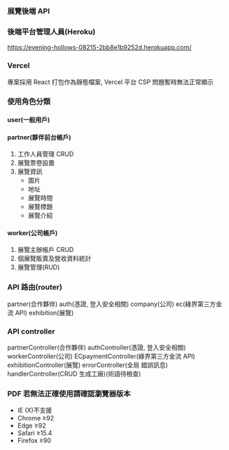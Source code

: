 ### 展覽後端 API

### 後端平台管理人員(Heroku)

https://evening-hollows-08215-2bb8e1b9252d.herokuapp.com/

### Vercel

專案採用 React 打包作為靜態檔案, Vercel 平台 CSP 問題暫時無法正常顯示

### 使用角色分類

#### user(一般用戶)

#### partner(夥伴前台帳戶)

1. 工作人員管理 CRUD
2. 展覽票卷設置
3. 展覽資訊
   - 圖片
   - 地址
   - 展覽時間
   - 展覽標題
   - 展覽介紹

#### worker(公司帳戶)

1. 展覽主辦帳戶 CRUD
2. 個展覽販賣及營收資料統計
3. 展覽管理(RUD)

### API 路由(router)

partner(合作夥伴)
auth(憑證, 登入安全相關)
company(公司)
ec(綠界第三方金流 API)
exhibition(展覽)

### API controller

partnerController(合作夥伴)
authController(憑證, 登入安全相關)
workerController(公司)
ECpaymentController(綠界第三方金流 API)
exhibitionController(展覽)
errorController(全局 錯誤訊息)
handlerController(CRUD 生成工廠)(術語待檢查)

### PDF 若無法正確使用請確認瀏覽器版本

- IE (X)不支援
- Chrome ≥92
- Edge ≥92
- Safari ≥15.4
- Firefox ≥90
